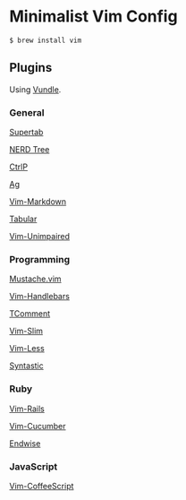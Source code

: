 # Minimalist Vim Config

`$ brew install vim`

## Plugins

Using [Vundle](https://github.com/gmarik/vundle).

### General

[Supertab](https://github.com/ervandew/supertab)

[NERD Tree](https://github.com/scrooloose/nerdtree)

[CtrlP](https://github.com/kien/ctrlp.vim)

[Ag](https://github.com/rking/ag.vim)

[Vim-Markdown](https://github.com/tpope/vim-markdown.git)

[Tabular](https://github.com/godlygeek/tabular)

[Vim-Unimpaired](https://github.com/tpope/vim-unimpaired)

### Programming

[Mustache.vim](https://github.com/juvenn/mustache.vim)

[Vim-Handlebars](https://github.com/nono/vim-handlebars)

[TComment](https://github.com/tomtom/tcomment_vim)

[Vim-Slim](https://github.com/slim-template/vim-slim)

[Vim-Less](https://github.com/groenewege/vim-less)

[Syntastic](github.com/scrooloose/syntastic.git)

### Ruby

[Vim-Rails](https://github.com/tpope/vim-rails)

[Vim-Cucumber](https://github.com/tpope/vim-cucumber)

[Endwise](https://github.com/tpope/vim-endwise.git)

### JavaScript

[Vim-CoffeeScript](https://github.com/kchmck/vim-coffee-script)
